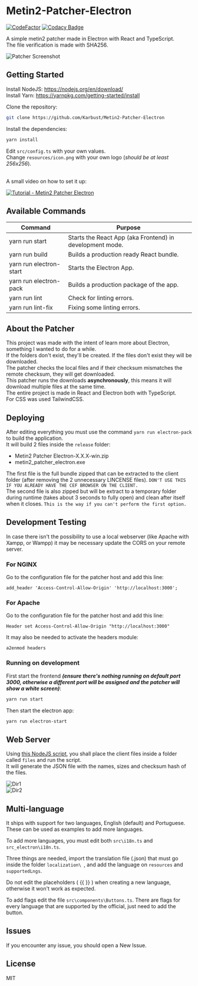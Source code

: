 # Metin2-Patcher-Electron
[![CodeFactor](https://www.codefactor.io/repository/github/karbust/metin2-patcher-electron/badge)](https://www.codefactor.io/repository/github/karbust/metin2-patcher-electron)
[![Codacy Badge](https://app.codacy.com/project/badge/Grade/567b43c5901f4a568d9f8f5084ce73c2)](https://www.codacy.com/gh/Karbust/Metin2-Patcher-Electron/dashboard?utm_source=github.com&amp;utm_medium=referral&amp;utm_content=Karbust/Metin2-Patcher-Electron&amp;utm_campaign=Badge_Grade)

A simple metin2 patcher made in Electron with React and TypeScript.\
The file verification is made with SHA256.

![Patcher Screenshot](https://i.imgur.com/X7dasOc.png)

## Getting Started

Install NodeJS: https://nodejs.org/en/download/ \
Install Yarn: https://yarnpkg.com/getting-started/install

Clone the repository:
```bash
git clone https://github.com/Karbust/Metin2-Patcher-Electron
```
Install the dependencies:

```bash
yarn install
```

Edit `src/config.ts` with your own values.\
Change `resources/icon.png` with your own logo (_should be at least 256x256_).

\
A small video on how to set it up:

[![Tutorial - Metin2 Patcher Electron](https://img.youtube.com/vi/RTtKqYfwfGA/0.jpg)](https://www.youtube.com/watch?v=RTtKqYfwfGA "Tutorial - Metin2 Patcher Electron")

## Available Commands

| Command | Purpose |
| ------ | ------ |
| yarn run start | Starts the React App (aka Frontend) in development mode. |
| yarn run build | Builds a production ready React bundle. |
| yarn run electron-start | Starts the Electron App. |
| yarn run electron-pack | Builds a production package of the app. |
| yarn run lint | Check for linting errors. |
| yarn run lint-fix | Fixing some linting errors. |

## About the Patcher
This project was made with the intent of learn more about Electron, something I wanted to do for a while.\
If the folders don't exist, they'll be created. If the files don't exist they will be downloaded.\
The patcher checks the local files and if their checksum mismatches the remote checksum, they will get downloaded.\
This patcher runs the downloads **asynchronously**, this means it will download multiple files at the same time.\
The entire project is made in React and Electron both with TypeScript.\
For CSS was used TailwindCSS.

## Deploying

After editing everything you must use the command `yarn run electron-pack` to build the application.\
It will build 2 files inside the `release` folder:
  - Metin2 Patcher Electron-X.X.X-win.zip
  - metin2_patcher_electron.exe

The first file is the full bundle zipped that can be extracted to the client folder (after removing the 2 unnecessary LINCENSE files). `DON'T USE THIS IF YOU ALREADY HAVE THE CEF BROWSER ON THE CLIENT.`\
The second file is also zipped but will be extract to a temporary folder during runtime (takes about 3 seconds to fully open)  and clean after itself when it closes. `This is the way if you can't perform the first option.`

## Development Testing

In case there isn't the possibility to use a local webserver (like Apache with Xampp, or Wampp) it may be necessary update the CORS on your remote server.

### For NGINX

Go to the configuration file for the patcher host and add this line: 
```text
add_header 'Access-Control-Allow-Origin' 'http://localhost:3000';
```

### For Apache

Go to the configuration file for the patcher host and add this line:
```text
Header set Access-Control-Allow-Origin "http://localhost:3000"
```

It may also be needed to activate the headers module:
```shell
a2enmod headers
```

### Running on development

First start the frontend _**(ensure there's nothing running on default port 3000, otherwise a different port will be assigned and the patcher will show a white screen)**_:
```bash
yarn run start
```

Then start the electron app:
```bash
yarn run electron-start
```

## Web Server

Using [this NodeJS script](https://gist.github.com/Karbust/14bbaba7910b72023e0229abf53e8d54), you shall place the client files inside a folder called `files` and run the script.\
It will generate the JSON file with the names, sizes and checksum hash of the files.

![Dir1](https://i.imgur.com/0k1sM3Y.png) \
![Dir2](https://i.imgur.com/CHjlRiF.png)

## Multi-language

It ships with support for two languages, English (default) and Portuguese. These can be used as examples to add more languages.

To add more languages, you must edit both `src\i18n.ts` and `src_electron\i18n.ts`.

Three things are needed, import the translation file (.json) that must go inside the folder `localization\ `, and add the language on `resources` and `supportedLngs`.

Do not edit the placeholders ( {{ }} ) when creating a new language, otherwise it won't work as expected.

To add flags edit the file `src\components\Buttons.ts`. There are flags for every language that are supported by the official, just need to add the button.

## Issues

If you encounter any issue, you should open a New Issue.

## License

MIT
